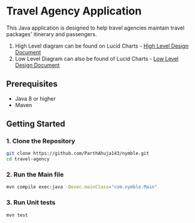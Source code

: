 # Travel Agency Application

This Java application is designed to help travel agencies maintain travel packages' itinerary and passengers.

1. High Level diagram can be found on Lucid Charts - [High Level Design Document](https://lucid.app/lucidchart/4e19cf6a-3c23-49ab-a92c-e12c34ece6c2/view)
2. Low Level Diagram can also be found of Lucid Charts - [Low Level Design Document](https://lucid.app/documents/view/f5b1924b-9dec-4da0-8848-60787fd04e59)

## Prerequisites

- Java 8 or higher
- Maven

## Getting Started

### 1. Clone the Repository

```bash
git clone https://github.com/ParthAhuja143/nymble.git
cd travel-agency
```

### 2. Run the Main file

```bash
mvn compile exec:java -Dexec.mainClass="com.nymble.Main"
```

### 3. Run Unit tests

```bash
mvn test
``` 
